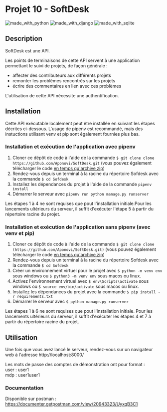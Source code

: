 # Projet 10 -  SoftDesk

![made_with_python](https://img.shields.io/badge/Python-3776AB?style=for-the-badge&logo=python&logoColor=white)
![made_with_django](https://img.shields.io/badge/Django-092E20?style=for-the-badge&logo=django&logoColor=white)
![made_with_sqlite](https://img.shields.io/badge/SQLite-07405E?style=for-the-badge&logo=sqlite&logoColor=white)


## Description

SoftDesk est une API.

Les points de terminaisons de cette API servent à une application permettant le suivi de projets, de façon générale :

- affecter des contributeurs aux différents projets
- remonter les problèmes rencontrés sur les projets
- écrire des commentaires en lien avec ces problèmes

L'utilisation de cette API nécessite une authentification.

## Installation

Cette API exécutable localement peut être installée en suivant les étapes décrites ci-dessous. L'usage de pipenv est recommandé, mais des instuctions utilisant venv et pip sont également fournies plus bas.

### Installation et exécution de l'application avec pipenv

1. Cloner ce dépôt de code à l'aide de la commande `$ git clone clone https://github.com/Aponovi/SoftDesk.git` (vous pouvez également télécharger le code [en temps qu'archive zip](https://github.com/Aponovi/SoftDesk/archive/refs/heads/main.zip))
2. Rendez-vous depuis un terminal à la racine du répertoire Sofdesk avec la commande `$ cd Sofdesk`
3. Installez les dépendances du projet à l'aide de la commande `pipenv install`
5. Démarrer le serveur avec `pipenv run python manage.py runserver`

Les étapes 1 à 4 ne sont requises que pout l'installation initiale.Pour les lancements ultérieurs du serveur, il suffit d'exécuter l'étape 5 à partir du répertoire racine du projet.

### Installation et exécution de l'application sans pipenv (avec venv et pip)

1. Cloner ce dépôt de code à l'aide de la commande `$ git clone clone (https://github.com/Aponovi/SoftDesk.git)` (vous pouvez également télécharger le code [en temps qu'archive zip](https://github.com/Aponovi/SoftDesk/archive/refs/heads/main.zip))
2. Rendez-vous depuis un terminal à la racine du répertoire Sofdesk avec la commande `$ cd Sofdesk`
3. Créer un environnement virtuel pour le projet avec `$ python -m venv env` sous windows ou `$ python3 -m venv env` sous macos ou linux.
4. Activez l'environnement virtuel avec `$ env\Scripts\activate` sous windows ou `$ source env/bin/activate` sous macos ou linux.
5. Installez les dépendances du projet avec la commande `$ pip install -r requirements.txt`
6. Démarrer le serveur avec `$ python manage.py runserver`

Les étapes 1 à 6 ne sont requises que pout l'installation initiale. Pour les lancements ultérieurs du serveur, il suffit d'exécuter les étapes 4 et 7 à partir du répertoire racine du projet.


## Utilisation

Une fois que vous avez lancé le serveur, rendez-vous sur un navigateur web à l'adresse http://localhost:8000/

Les mots de passe des comptes de démonstration ont pour format :\
user : user1\
mdp : user1user1

### Documentation

Disponible sur postman : https://documenter.getpostman.com/view/20943323/UyxqB3C1
